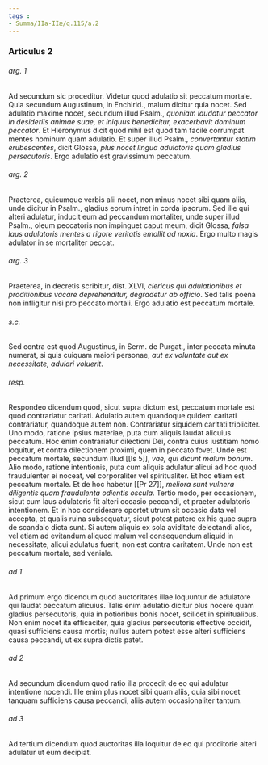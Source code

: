 ```yaml
---
tags : 
- Summa/IIa-IIæ/q.115/a.2
---
```


### Articulus 2

###### arg. 1
Ad secundum sic proceditur. Videtur quod adulatio sit peccatum mortale. Quia secundum Augustinum, in Enchirid., malum dicitur quia nocet. Sed adulatio maxime nocet, secundum illud Psalm., *quoniam laudatur peccator in desideriis animae suae, et iniquus benedicitur, exacerbavit dominum peccator*. Et Hieronymus dicit quod nihil est quod tam facile corrumpat mentes hominum quam adulatio. Et super illud Psalm., *convertantur statim erubescentes*, dicit Glossa, *plus nocet lingua adulatoris quam gladius persecutoris*. Ergo adulatio est gravissimum peccatum.

###### arg. 2
Praeterea, quicumque verbis alii nocet, non minus nocet sibi quam aliis, unde dicitur in Psalm., gladius eorum intret in corda ipsorum. Sed ille qui alteri adulatur, inducit eum ad peccandum mortaliter, unde super illud Psalm., oleum peccatoris non impinguet caput meum, dicit Glossa, *falsa laus adulatoris mentes a rigore veritatis emollit ad noxia*. Ergo multo magis adulator in se mortaliter peccat.

###### arg. 3
Praeterea, in decretis scribitur, dist. XLVI, *clericus qui adulationibus et proditionibus vacare deprehenditur, degradetur ab officio*. Sed talis poena non infligitur nisi pro peccato mortali. Ergo adulatio est peccatum mortale.

###### s.c.
Sed contra est quod Augustinus, in Serm. de Purgat., inter peccata minuta numerat, si quis cuiquam maiori personae, *aut ex voluntate aut ex necessitate, adulari voluerit*.

###### resp.
Respondeo dicendum quod, sicut supra dictum est, peccatum mortale est quod contrariatur caritati. Adulatio autem quandoque quidem caritati contrariatur, quandoque autem non. Contrariatur siquidem caritati tripliciter. Uno modo, ratione ipsius materiae, puta cum aliquis laudat alicuius peccatum. Hoc enim contrariatur dilectioni Dei, contra cuius iustitiam homo loquitur, et contra dilectionem proximi, quem in peccato fovet. Unde est peccatum mortale, secundum illud [[Is 5]], *vae, qui dicunt malum bonum*. Alio modo, ratione intentionis, puta cum aliquis adulatur alicui ad hoc quod fraudulenter ei noceat, vel corporaliter vel spiritualiter. Et hoc etiam est peccatum mortale. Et de hoc habetur [[Pr 27]], *meliora sunt vulnera diligentis quam fraudulenta odientis oscula*. Tertio modo, per occasionem, sicut cum laus adulatoris fit alteri occasio peccandi, et praeter adulatoris intentionem. Et in hoc considerare oportet utrum sit occasio data vel accepta, et qualis ruina subsequatur, sicut potest patere ex his quae supra de scandalo dicta sunt. Si autem aliquis ex sola aviditate delectandi alios, vel etiam ad evitandum aliquod malum vel consequendum aliquid in necessitate, alicui adulatus fuerit, non est contra caritatem. Unde non est peccatum mortale, sed veniale.

###### ad 1
Ad primum ergo dicendum quod auctoritates illae loquuntur de adulatore qui laudat peccatum alicuius. Talis enim adulatio dicitur plus nocere quam gladius persecutoris, quia in potioribus bonis nocet, scilicet in spiritualibus. Non enim nocet ita efficaciter, quia gladius persecutoris effective occidit, quasi sufficiens causa mortis; nullus autem potest esse alteri sufficiens causa peccandi, ut ex supra dictis patet.

###### ad 2
Ad secundum dicendum quod ratio illa procedit de eo qui adulatur intentione nocendi. Ille enim plus nocet sibi quam aliis, quia sibi nocet tanquam sufficiens causa peccandi, aliis autem occasionaliter tantum.

###### ad 3
Ad tertium dicendum quod auctoritas illa loquitur de eo qui proditorie alteri adulatur ut eum decipiat.

